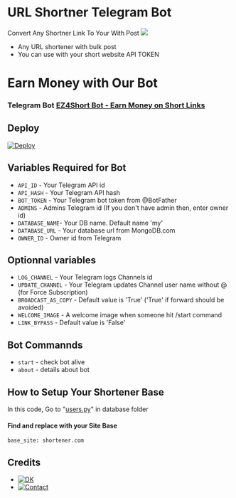 # URL Shortner Telegram Bot 
Convert Any Shortner Link To Your With Post
<img src="https://user-images.githubusercontent.com/73097560/115834477-dbab4500-a447-11eb-908a-139a6edaec5c.gif">
* Any URL shortener with bulk post
* You can use with your short website API TOKEN
</p>

</p>
<h1 align="left">
  <b>Earn Money with Our Bot</b>
</h1>

### Telegram Bot [EZ4Short Bot - Earn Money on Short Links](telegram.me/EZ4ShortBot)

## Deploy 

[![Deploy](https://www.herokucdn.com/deploy/button.svg)](https://heroku.com/deploy?template=https://github.com/Jakeedot/URLShortener)

## Variables Required for Bot
* `API_ID` - Your Telegram API id
* `API_HASH` - Your Telegram API hash
* `BOT_TOKEN` - Your Telegram bot token from @BotFather
* `ADMINS` - Admins Telegram id (If you don't have admin then, enter owner id) 
* `DATABASE_NAME`- Your DB name. Default name 'my'
* `DATABASE_URL` - Your database url from MongoDB.com 
* `OWNER_ID` - Owner id from Telegram

## Optionnal variables
* `LOG_CHANNEL` - Your Telegram logs Channels id
* `UPDATE_CHANNEL` - Your Telegram updates Channel user name without @ (for Force Subscription)
* `BROADCAST_AS_COPY` - Default value is 'True' ('True' if forward should be avoided)
* `WELCOME_IMAGE` - A welcome image when someone hit /start command
* `LINK_BYPASS` - Default value is 'False'

## Bot Commannds
* `start` - check bot alive
* `about` - details about bot

## How to Setup Your Shortener Base
In this code, Go to "[users.py](/database/users.py)" in database folder
#### Find and replace with your <b>Site Base</b>
```
base_site: shortener.com
```
  
## Credits 

* [![DK](https://img.shields.io/static/v1?label=DKBOTZ&message=Telegram&color=critical)](https://t.me/DKBOTZ)
* [![Contact](https://img.shields.io/static/v1?label=Contact&message=On+Telegram&color=critical)](https://t.me/Cynitesupport)
